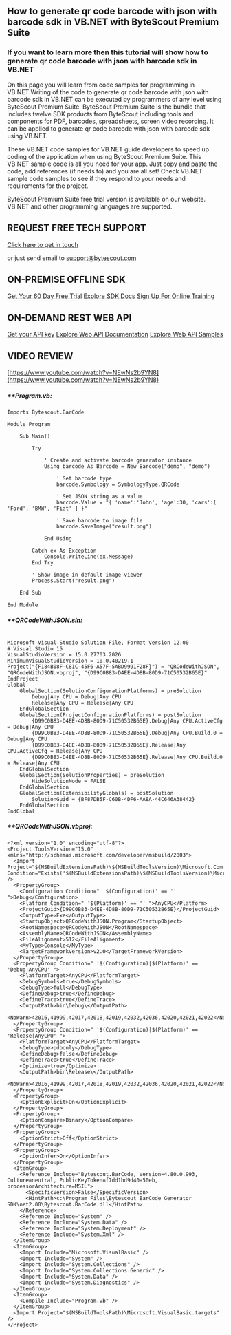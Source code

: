 ## How to generate qr code barcode with json with barcode sdk in VB.NET with ByteScout Premium Suite

### If you want to learn more then this tutorial will show how to generate qr code barcode with json with barcode sdk in VB.NET

On this page you will learn from code samples for programming in VB.NET.Writing of the code to generate qr code barcode with json with barcode sdk in VB.NET can be executed by programmers of any level using ByteScout Premium Suite. ByteScout Premium Suite is the bundle that includes twelve SDK products from ByteScout including tools and components for PDF, barcodes, spreadsheets, screen video recording. It can be applied to generate qr code barcode with json with barcode sdk using VB.NET.

 These VB.NET code samples for VB.NET guide developers to speed up coding of the application when using ByteScout Premium Suite. This VB.NET sample code is all you need for your app. Just copy and paste the code, add references (if needs to) and you are all set! Check VB.NET sample code samples to see if they respond to your needs and requirements for the project.

ByteScout Premium Suite free trial version is available on our website. VB.NET and other programming languages are supported.

## REQUEST FREE TECH SUPPORT

[Click here to get in touch](https://bytescout.zendesk.com/hc/en-us/requests/new?subject=ByteScout%20Premium%20Suite%20Question)

or just send email to [support@bytescout.com](mailto:support@bytescout.com?subject=ByteScout%20Premium%20Suite%20Question) 

## ON-PREMISE OFFLINE SDK 

[Get Your 60 Day Free Trial](https://bytescout.com/download/web-installer?utm_source=github-readme)
[Explore SDK Docs](https://bytescout.com/documentation/index.html?utm_source=github-readme)
[Sign Up For Online Training](https://academy.bytescout.com/)


## ON-DEMAND REST WEB API

[Get your API key](https://pdf.co/documentation/api?utm_source=github-readme)
[Explore Web API Documentation](https://pdf.co/documentation/api?utm_source=github-readme)
[Explore Web API Samples](https://github.com/bytescout/ByteScout-SDK-SourceCode/tree/master/PDF.co%20Web%20API)

## VIDEO REVIEW

[https://www.youtube.com/watch?v=NEwNs2b9YN8](https://www.youtube.com/watch?v=NEwNs2b9YN8)




<!-- code block begin -->

##### ****Program.vb:**
    
```
Imports Bytescout.BarCode

Module Program

    Sub Main()

        Try

            ' Create and activate barcode generator instance
            Using barcode As Barcode = New Barcode("demo", "demo")

                ' Set barcode type
                barcode.Symbology = SymbologyType.QRCode

                ' Set JSON string as a value
                barcode.Value = "{ 'name':'John', 'age':30, 'cars':[ 'Ford', 'BMW', 'Fiat' ] }"

                ' Save barcode to image file
                barcode.SaveImage("result.png")

            End Using

        Catch ex As Exception
            Console.WriteLine(ex.Message)
        End Try

        ' Show image in default image viewer
        Process.Start("result.png")

    End Sub

End Module

```

<!-- code block end -->    

<!-- code block begin -->

##### ****QRCodeWithJSON.sln:**
    
```

Microsoft Visual Studio Solution File, Format Version 12.00
# Visual Studio 15
VisualStudioVersion = 15.0.27703.2026
MinimumVisualStudioVersion = 10.0.40219.1
Project("{F184B08F-C81C-45F6-A57F-5ABD9991F28F}") = "QRCodeWithJSON", "QRCodeWithJSON.vbproj", "{D99C0B83-D4EE-4D8B-80D9-71C50532B65E}"
EndProject
Global
	GlobalSection(SolutionConfigurationPlatforms) = preSolution
		Debug|Any CPU = Debug|Any CPU
		Release|Any CPU = Release|Any CPU
	EndGlobalSection
	GlobalSection(ProjectConfigurationPlatforms) = postSolution
		{D99C0B83-D4EE-4D8B-80D9-71C50532B65E}.Debug|Any CPU.ActiveCfg = Debug|Any CPU
		{D99C0B83-D4EE-4D8B-80D9-71C50532B65E}.Debug|Any CPU.Build.0 = Debug|Any CPU
		{D99C0B83-D4EE-4D8B-80D9-71C50532B65E}.Release|Any CPU.ActiveCfg = Release|Any CPU
		{D99C0B83-D4EE-4D8B-80D9-71C50532B65E}.Release|Any CPU.Build.0 = Release|Any CPU
	EndGlobalSection
	GlobalSection(SolutionProperties) = preSolution
		HideSolutionNode = FALSE
	EndGlobalSection
	GlobalSection(ExtensibilityGlobals) = postSolution
		SolutionGuid = {BF87DB5F-C60B-4DF6-AA8A-44C646A38442}
	EndGlobalSection
EndGlobal

```

<!-- code block end -->    

<!-- code block begin -->

##### ****QRCodeWithJSON.vbproj:**
    
```
<?xml version="1.0" encoding="utf-8"?>
<Project ToolsVersion="15.0" xmlns="http://schemas.microsoft.com/developer/msbuild/2003">
  <Import Project="$(MSBuildExtensionsPath)\$(MSBuildToolsVersion)\Microsoft.Common.props" Condition="Exists('$(MSBuildExtensionsPath)\$(MSBuildToolsVersion)\Microsoft.Common.props')" />
  <PropertyGroup>
    <Configuration Condition=" '$(Configuration)' == '' ">Debug</Configuration>
    <Platform Condition=" '$(Platform)' == '' ">AnyCPU</Platform>
    <ProjectGuid>{D99C0B83-D4EE-4D8B-80D9-71C50532B65E}</ProjectGuid>
    <OutputType>Exe</OutputType>
    <StartupObject>QRCodeWithJSON.Program</StartupObject>
    <RootNamespace>QRCodeWithJSON</RootNamespace>
    <AssemblyName>QRCodeWithJSON</AssemblyName>
    <FileAlignment>512</FileAlignment>
    <MyType>Console</MyType>
    <TargetFrameworkVersion>v2.0</TargetFrameworkVersion>
  </PropertyGroup>
  <PropertyGroup Condition=" '$(Configuration)|$(Platform)' == 'Debug|AnyCPU' ">
    <PlatformTarget>AnyCPU</PlatformTarget>
    <DebugSymbols>true</DebugSymbols>
    <DebugType>full</DebugType>
    <DefineDebug>true</DefineDebug>
    <DefineTrace>true</DefineTrace>
    <OutputPath>bin\Debug\</OutputPath>
    <NoWarn>42016,41999,42017,42018,42019,42032,42036,42020,42021,42022</NoWarn>
  </PropertyGroup>
  <PropertyGroup Condition=" '$(Configuration)|$(Platform)' == 'Release|AnyCPU' ">
    <PlatformTarget>AnyCPU</PlatformTarget>
    <DebugType>pdbonly</DebugType>
    <DefineDebug>false</DefineDebug>
    <DefineTrace>true</DefineTrace>
    <Optimize>true</Optimize>
    <OutputPath>bin\Release\</OutputPath>
    <NoWarn>42016,41999,42017,42018,42019,42032,42036,42020,42021,42022</NoWarn>
  </PropertyGroup>
  <PropertyGroup>
    <OptionExplicit>On</OptionExplicit>
  </PropertyGroup>
  <PropertyGroup>
    <OptionCompare>Binary</OptionCompare>
  </PropertyGroup>
  <PropertyGroup>
    <OptionStrict>Off</OptionStrict>
  </PropertyGroup>
  <PropertyGroup>
    <OptionInfer>On</OptionInfer>
  </PropertyGroup>
  <ItemGroup>
    <Reference Include="Bytescout.BarCode, Version=4.80.0.993, Culture=neutral, PublicKeyToken=f7dd1bd9d40a50eb, processorArchitecture=MSIL">
      <SpecificVersion>False</SpecificVersion>
      <HintPath>c:\Program Files\Bytescout BarCode Generator SDK\net2.00\Bytescout.BarCode.dll</HintPath>
    </Reference>
    <Reference Include="System" />
    <Reference Include="System.Data" />
    <Reference Include="System.Deployment" />
    <Reference Include="System.Xml" />
  </ItemGroup>
  <ItemGroup>
    <Import Include="Microsoft.VisualBasic" />
    <Import Include="System" />
    <Import Include="System.Collections" />
    <Import Include="System.Collections.Generic" />
    <Import Include="System.Data" />
    <Import Include="System.Diagnostics" />
  </ItemGroup>
  <ItemGroup>
    <Compile Include="Program.vb" />
  </ItemGroup>
  <Import Project="$(MSBuildToolsPath)\Microsoft.VisualBasic.targets" />
</Project>
```

<!-- code block end -->